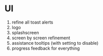 # UI

1. refine all toast alerts
2. logo
3. splashscreen
4. screen by screen refinement
5. assistance tooltips (with setting to disable)
6. progress feedback for everything
